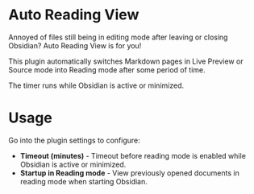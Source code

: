 # Auto Reading View

Annoyed of files still being in editing mode after leaving or closing Obsidian? Auto Reading View is for you!

This plugin automatically switches Markdown pages in Live Preview or Source mode into Reading mode after some period of time.

The timer runs while Obsidian is active or minimized.

# Usage

Go into the plugin settings to configure:

-   **Timeout (minutes)** - Timeout before reading mode is enabled while Obsidian is active or minimized.
-   **Startup in Reading mode** - View previously opened documents in reading mode when starting Obsidian.
